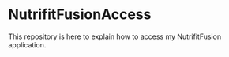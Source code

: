 # NutrifitFusionAccess
This repository is here to explain how to access my NutrifitFusion application.
